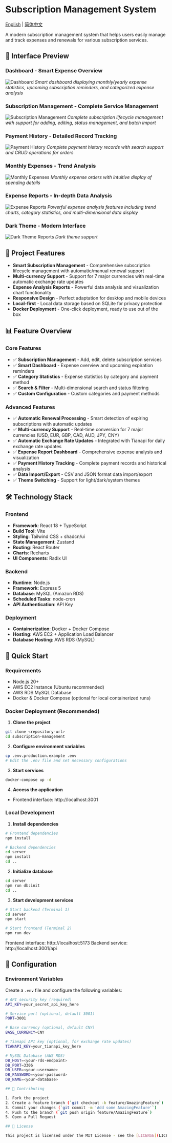 # Subscription Management System

[English](README.md) | [简体中文](README.zh-CN.md)

A modern subscription management system that helps users easily manage and track expenses and renewals for various subscription services.

## 📸 Interface Preview

### Dashboard - Smart Expense Overview
![Dashboard](docs/images/dashboard.png)
*Smart dashboard displaying monthly/yearly expense statistics, upcoming subscription reminders, and categorized expense analysis*

### Subscription Management - Complete Service Management
![Subscription Management](docs/images/subscriptions.png)
*Complete subscription lifecycle management with support for adding, editing, status management, and batch import*

### Payment History - Detailed Record Tracking
![Payment History](docs/images/subscriptions-payments.png)
*Complete payment history records with search support and CRUD operations for orders*

### Monthly Expenses - Trend Analysis
![Monthly Expenses](docs/images/monthly-expense.png)
*Monthly expense orders with intuitive display of spending details*

### Expense Reports - In-depth Data Analysis
![Expense Reports](docs/images/reports.png)
*Powerful expense analysis features including trend charts, category statistics, and multi-dimensional data display*

### Dark Theme - Modern Interface
![Dark Theme Reports](docs/images/reports-dark.png)
*Dark theme support*

## 🌟 Project Features

- **Smart Subscription Management** - Comprehensive subscription lifecycle management with automatic/manual renewal support
- **Multi-currency Support** - Support for 7 major currencies with real-time automatic exchange rate updates
- **Expense Analysis Reports** - Powerful data analysis and visualization chart functionality
- **Responsive Design** - Perfect adaptation for desktop and mobile devices
- **Local-first** - Local data storage based on SQLite for privacy protection
- **Docker Deployment** - One-click deployment, ready to use out of the box

## 📊 Feature Overview

### Core Features
- ✅ **Subscription Management** - Add, edit, delete subscription services
- ✅ **Smart Dashboard** - Expense overview and upcoming expiration reminders
- ✅ **Category Statistics** - Expense statistics by category and payment method
- ✅ **Search & Filter** - Multi-dimensional search and status filtering
- ✅ **Custom Configuration** - Custom categories and payment methods

### Advanced Features
- ✅ **Automatic Renewal Processing** - Smart detection of expiring subscriptions with automatic updates
- ✅ **Multi-currency Support** - Real-time conversion for 7 major currencies (USD, EUR, GBP, CAD, AUD, JPY, CNY)
- ✅ **Automatic Exchange Rate Updates** - Integrated with Tianapi for daily exchange rate updates
- ✅ **Expense Report Dashboard** - Comprehensive expense analysis and visualization
- ✅ **Payment History Tracking** - Complete payment records and historical analysis
- ✅ **Data Import/Export** - CSV and JSON format data import/export
- ✅ **Theme Switching** - Support for light/dark/system themes

## 🛠 Technology Stack

### Frontend
- **Framework**: React 18 + TypeScript
- **Build Tool**: Vite
- **Styling**: Tailwind CSS + shadcn/ui
- **State Management**: Zustand
- **Routing**: React Router
- **Charts**: Recharts
- **UI Components**: Radix UI

### Backend
- **Runtime**: Node.js
- **Framework**: Express 5
- **Database**: MySQL (Amazon RDS)
- **Scheduled Tasks**: node-cron
- **API Authentication**: API Key

### Deployment
- **Containerization**: Docker + Docker Compose
- **Hosting**: AWS EC2 + Application Load Balancer
- **Database Hosting**: AWS RDS (MySQL)

## 🚀 Quick Start

### Requirements
- Node.js 20+
- AWS EC2 Instance (Ubuntu recommended)
- AWS RDS MySQL Database
- Docker & Docker Compose (optional for local containerized runs)

### Docker Deployment (Recommended)

1. **Clone the project**
```bash
git clone <repository-url>
cd subscription-management
```

2. **Configure environment variables**
```bash
cp .env.production.example .env
# Edit the .env file and set necessary configurations
```

3. **Start services**
```bash
docker-compose up -d
```

4. **Access the application**
- Frontend interface: http://localhost:3001

### Local Development

1. **Install dependencies**
```bash
# Frontend dependencies
npm install

# Backend dependencies
cd server
npm install
cd ..
```

2. **Initialize database**
```bash
cd server
npm run db:init
cd ..
```

3. **Start development services**
```bash
# Start backend (Terminal 1)
cd server
npm start

# Start frontend (Terminal 2)
npm run dev
```
Frontend interface: http://localhost:5173
Backend service: http://localhost:3001/api

## 🔧 Configuration

### Environment Variables

Create a `.env` file and configure the following variables:

```bash
# API security key (required)
API_KEY=your_secret_api_key_here

# Service port (optional, default 3001)
PORT=3001

# Base currency (optional, default CNY)
BASE_CURRENCY=CNY

# Tianapi API key (optional, for exchange rate updates)
TIANAPI_KEY=your_tianapi_key_here

# MySQL Database (AWS RDS)
DB_HOST=<your-rds-endpoint>
DB_PORT=3306
DB_USER=<your-username>
DB_PASSWORD=<your-password>
DB_NAME=<your-database>

## 🤝 Contributing

1. Fork the project
2. Create a feature branch (`git checkout -b feature/AmazingFeature`)
3. Commit your changes (`git commit -m 'Add some AmazingFeature'`)
4. Push to the branch (`git push origin feature/AmazingFeature`)
5. Open a Pull Request

## 📄 License

This project is licensed under the MIT License - see the [LICENSE](LICENSE) file for details
